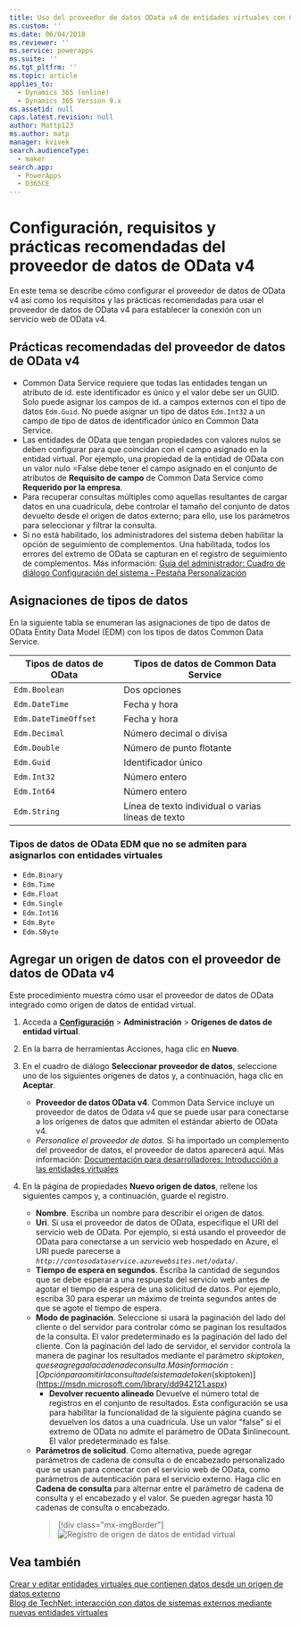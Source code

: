 ```yaml
---
title: Uso del proveedor de datos OData v4 de entidades virtuales con Common Data Service | MicrosoftDocs
ms.custom: ''
ms.date: 06/04/2018
ms.reviewer: ''
ms.service: powerapps
ms.suite: ''
ms.tgt_pltfrm: ''
ms.topic: article
applies_to:
  - Dynamics 365 (online)
  - Dynamics 365 Version 9.x
ms.assetid: null
caps.latest.revision: null
author: Mattp123
ms.author: matp
manager: kvivek
search.audienceType:
  - maker
search.app:
  - PowerApps
  - D365CE
---
```


# <a name="odata-v4-data-provider-configuration-requirements-and-best-practices"></a>Configuración, requisitos y prácticas recomendadas del proveedor de datos de OData v4

En este tema se describe cómo configurar el proveedor de datos de OData v4 así como los requisitos y las prácticas recomendadas para usar el proveedor de datos de OData v4 para establecer la conexión con un servicio web de OData v4. 

## <a name="odata-v4-data-provider-best-practices"></a>Prácticas recomendadas del proveedor de datos de OData v4

- Common Data Service requiere que todas las entidades tengan un atributo de id. este identificador es único y el valor debe ser un GUID.  Solo puede asignar los campos de id. a campos externos con el tipo de datos `Edm.Guid`.  No puede asignar un tipo de datos `Edm.Int32` a un campo de tipo de datos de identificador único en Common Data Service.
-  Las entidades de OData que tengan propiedades con valores nulos se deben configurar para que coincidan con el campo asignado en la entidad virtual. Por ejemplo, una propiedad de la entidad de OData con un valor nulo =False debe tener el campo asignado en el conjunto de atributos de **Requisito de campo** de Common Data Service como **Requerido por la empresa**. 
- Para recuperar consultas múltiples como aquellas resultantes de cargar datos en una cuadrícula, debe controlar el tamaño del conjunto de datos devuelto desde el origen de datos externo; para ello, use los parámetros para seleccionar y filtrar la consulta.
- Si no está habilitado, los administradores del sistema deben habilitar la opción de seguimiento de complementos. Una habilitada, todos los errores del extremo de OData se capturan en el registro de seguimiento de complementos. Más información: [Guía del administrador: Cuadro de diálogo Configuración del sistema - Pestaña Personalización](/dynamics365/customer-engagement/admin/system-settings-dialog-box-customization-tab) 

## <a name="data-type-mapping"></a>Asignaciones de tipos de datos

En la siguiente tabla se enumeran las asignaciones de tipo de datos de OData Entity Data Model (EDM) con los tipos de datos Common Data Service. 

|Tipos de datos de OData|Tipos de datos de Common Data Service  |
|---------|---------|
|`Edm.Boolean`|Dos opciones|
|`Edm.DateTime`|Fecha y hora|
|`Edm.DateTimeOffset`|Fecha y hora|
|`Edm.Decimal`|Número decimal o divisa|
|`Edm.Double`|Número de punto flotante|
|`Edm.Guid`|Identificador único|
|`Edm.Int32`|Número entero|
|`Edm.Int64`|Número entero|
|`Edm.String`|Línea de texto individual o varias líneas de texto|


### <a name="odata-edm-data-types-that-are-not-supported-for-mapping-with-virtual-entities"></a>Tipos de datos de OData EDM que no se admiten para asignarlos con entidades virtuales 

- `Edm.Binary`
- `Edm.Time` 
- `Edm.Float`
- `Edm.Single` 
- `Edm.Int16` 
- `Edm.Byte` 
- `Edm.SByte`

 
## <a name="add-a-data-source-using-the-odata-v4-data-provider"></a>Agregar un origen de datos con el proveedor de datos de OData v4

Este procedimiento muestra cómo usar el proveedor de datos de OData integrado como origen de datos de entidad virtual.   
  
1. Acceda a **[Configuración](../model-driven-apps/advanced-navigation.md#settings)** > **Administración** > **Orígenes de datos de entidad virtual**.  
1. En la barra de herramientas Acciones, haga clic en **Nuevo**.  
1. En el cuadro de diálogo **Seleccionar proveedor de datos**, seleccione uno de los siguientes orígenes de datos y, a continuación, haga clic en **Aceptar**.  
  
    - **Proveedor de datos OData v4**. Common Data Service incluye un proveedor de datos de Odata v4 que se puede usar para conectarse a los orígenes de datos que admiten el estándar abierto de OData v4.  
    - *Personalice el proveedor de datos*. Si ha importado un complemento del proveedor de datos, el proveedor de datos aparecerá aquí. Más información: [Documentación para desarrolladores: Introducción a las entidades virtuales](/dynamics365/customer-engagement/developer/virtual-entities/get-started-ve)  
    
1. En la página de propiedades **Nuevo origen de datos**, rellene los siguientes campos y, a continuación, guarde el registro.  
  
    - **Nombre**. Escriba un nombre para describir el origen de datos.  
    - **Uri**. Si usa el proveedor de datos de OData, especifique el URI del servicio web de OData. Por ejemplo, si está usando el proveedor de OData para conectarse a un servicio web hospedado en Azure, el URI puede parecerse a *`http://contosodataservice.azurewebsites.net/odata/`*.  
    - **Tiempo de espera en segundos**. Escriba la cantidad de segundos que se debe esperar a una respuesta del servicio web antes de agotar el tiempo de espera de una solicitud de datos. Por ejemplo, escriba 30 para esperar un máximo de treinta segundos antes de que se agote el tiempo de espera.  
    - **Modo de paginación**. Seleccione si usará la paginación del lado del cliente o del servidor para controlar cómo se paginan los resultados de la consulta. El valor predeterminado es la paginación del lado del cliente. Con la paginación del lado de servidor, el servidor controla la manera de paginar los resultados mediante el parámetro $skiptoken, que se agrega a la cadena de consulta. Más información: [Opción para omitir la consulta del sistema de token ($skiptoken)](https://msdn.microsoft.com/library/dd942121.aspx)  
        -  **Devolver recuento alineado** Devuelve el número total de registros en el conjunto de resultados. Esta configuración se usa para habilitar la funcionalidad de la siguiente página cuando se devuelven los datos a una cuadrícula. Use un valor "false" si el extremo de OData no admite el parámetro de OData $inlinecount. El valor predeterminado es false.
    - **Parámetros de solicitud**. Como alternativa, puede agregar parámetros de cadena de consulta o de encabezado personalizado que se usan para conectar con el servicio web de OData, como parámetros de autenticación para el servicio externo. Haga clic en **Cadena de consulta** para alternar entre el parámetro de cadena de consulta y el encabezado y el valor. Se pueden agregar hasta 10 cadenas de consulta o encabezado. 
        > [!div class="mx-imgBorder"] 
        > ![Registro de origen de datos de entidad virtual](media/virtual-entity-data-source.png) 


## <a name="see-also"></a>Vea también  

[Crear y editar entidades virtuales que contienen datos desde un origen de datos externo](create-edit-virtual-entities.md) <br/>
[Blog de TechNet: interacción con datos de sistemas externos mediante nuevas entidades virtuales](https://blogs.technet.microsoft.com/lystavlen/2017/09/08/virtual-entities/)
